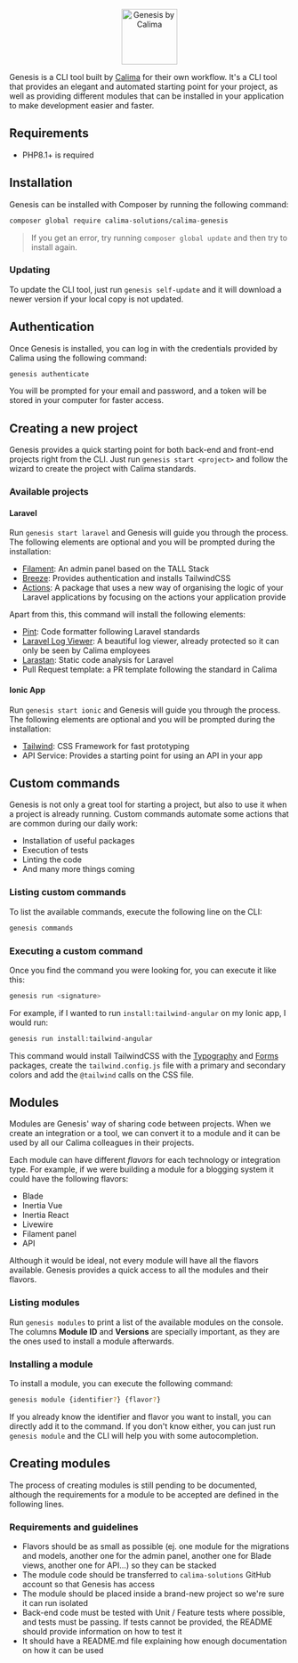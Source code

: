 <p align="center">
    <img title="Genesis by Calima" height="100" src="https://genesis.by.calimasolutions.com/assets/genesis-by-calima.png" />
</p>

Genesis is a CLI tool built by [Calima](https://calimasolutions.com) for their own workflow. It's a CLI tool that provides an elegant and automated starting point for your project, as well as providing different modules that can be installed in your application to make development easier and faster.

## Requirements
- PHP8.1+ is required
## Installation
Genesis can be installed with Composer by running the following command:

```bash
composer global require calima-solutions/calima-genesis
```

> If you get an error, try running `composer global update` and then try to install again.

### Updating

To update the CLI tool, just run `genesis self-update` and it will download a newer version if your local copy is not updated.

## Authentication
Once Genesis is installed, you can log in with the credentials provided by Calima using the following command:

```bash
genesis authenticate
```

You will be prompted for your email and password, and a token will be stored in your computer for faster access.

## Creating a new project
Genesis provides a quick starting point for both back-end and front-end projects right from the CLI. Just run `genesis start <project>` and follow the wizard to create the project with Calima standards.

### Available projects

#### Laravel

Run `genesis start laravel` and Genesis will guide you through the process. The following elements are optional and you will be prompted during the installation:

- [Filament](https://filamentphp.com): An admin panel based on the TALL Stack
- [Breeze](https://github.com/laravel/breeze): Provides authentication and installs TailwindCSS
- [Actions](https://laravelactions.com/): A package that uses a new way of organising the logic of your Laravel applications by focusing on the actions your application provide

Apart from this, this command will install the following elements:

- [Pint](https://github.com/laravel/pint): Code formatter following Laravel standards
- [Laravel Log Viewer](https://github.com/opcodesio/log-viewer): A beautiful log viewer, already protected so it can only be seen by Calima employees
- [Larastan](https://github.com/nunomaduro/larastan): Static code analysis for Laravel
- Pull Request template: a PR template following the standard in Calima

#### Ionic App

Run `genesis start ionic` and Genesis will guide you through the process. The following elements are optional and you will be prompted during the installation:

- [Tailwind](https://tailwindcss.com): CSS Framework for fast prototyping
- API Service: Provides a starting point for using an API in your app

## Custom commands
Genesis is not only a great tool for starting a project, but also to use it when a project is already running. Custom commands automate some actions that are common during our daily work:

- Installation of useful packages
- Execution of tests
- Linting the code
- And many more things coming

### Listing custom commands
To list the available commands, execute the following line on the CLI:

```bash
genesis commands
```

### Executing a custom command
Once you find the command you were looking for, you can execute it like this:

```bash
genesis run <signature>
```

For example, if I wanted to run `install:tailwind-angular` on my Ionic app, I would run:

```bash
genesis run install:tailwind-angular
```

This command would install TailwindCSS with the [Typography](https://tailwindcss.com/docs/typography-plugin) and [Forms](https://github.com/tailwindlabs/tailwindcss-forms) packages, create the `tailwind.config.js` file with a primary and secondary colors and add the `@tailwind` calls on the CSS file.

## Modules
Modules are Genesis' way of sharing code between projects. When we create an integration or a tool, we can convert it to a module and it can be used by all our Calima colleagues in their projects.

Each module can have different *flavors* for each technology or integration type. For example, if we were building a module for a blogging system it could have the following flavors:

- Blade
- Inertia Vue
- Inertia React
- Livewire
- Filament panel
- API

Although it would be ideal, not every module will have all the flavors available. Genesis provides a quick access to all the modules and their flavors.

### Listing modules
Run `genesis modules` to print a list of the available modules on the console. The columns **Module ID** and **Versions** are specially important, as they are the ones used to install a module afterwards.

### Installing a module
To install a module, you can execute the following command:

```bash
genesis module {identifier?} {flavor?}
```

If you already know the identifier and flavor you want to install, you can directly add it to the command. If you don't know either, you can just run `genesis module` and the CLI will help you with some autocompletion.

## Creating modules
The process of creating modules is still pending to be documented, although the requirements for a module to be accepted are defined in the following lines.

### Requirements and guidelines
- Flavors should be as small as possible (ej. one module for the migrations and models, another one for the admin panel, another one for Blade views, another one for API...) so they can be stacked
- The module code should be transferred to `calima-solutions` GitHub account so that Genesis has access
- The module should be placed inside a brand-new project so we're sure it can run isolated
- Back-end code must be tested with Unit / Feature tests where possible, and tests must be passing. If tests cannot be provided, the README should provide information on how to test it
- It should have a README.md file explaining how enough documentation on how it can be used
